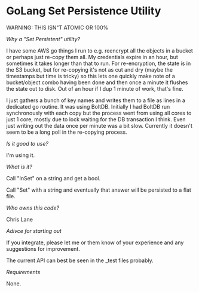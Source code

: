 
GoLang Set Persistence Utility
==============================


WARNING: THIS ISN"T ATOMIC OR 100%

*Why a "Set Persistent" utility?*

I have some AWS go things I run to e.g. reencrypt all the objects in a
bucket or perhaps just re-copy them all.  My credentials expire in an
hour, but sometimes it takes longer than that to run. For re-encryption, the
state is in the S3 bucket, but for re-copying it's not as cut and dry
(maybe the timestamps but time is tricky) so this lets one quickly
make note of a bucket/object combo having been done and then once a
minute it flushes the state out to disk.  Out of an hour if I dup 1
minute of work, that's fine.

I just gathers a bunch of key names and writes them to a file as lines in a 
dedicated go routine.  It was using BoltDB. Initially I had BoltDB run 
synchronously with each copy but the process went from using all 
cores to just 1 core, mostly due to lock waiting for the DB transaction 
I think.  Even just writing out the data once per minute was a bit slow. 
Currently it doesn't seem to be a long poll in the re-copying process.

*Is it good to use?*

I'm using it.  

*What is it?*

Call "InSet" on a string and get a bool. 

Call "Set" with a string and eventually that answer will be
persisted to a flat file.  

*Who owns this code?*

Chris Lane

*Adivce for starting out*

If you integrate, please let me or them know of your experience and
any suggestions for improvement.

The current API can best be seen in the _test files probably.  

*Requirements*

None.    
